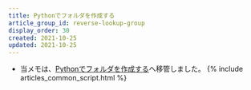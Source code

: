 ```yaml
---
title: Pythonでフォルダを作成する
article_group_id: reverse-lookup-group
display_order: 30
created: 2021-10-25
updated: 2021-10-25
---
```

- 当メモは、[Pythonでフォルダを作成する](https://thinktwice.tech/it/python/creating_a_folder_in_python/)へ移管しました。
{% include articles_common_script.html %}
